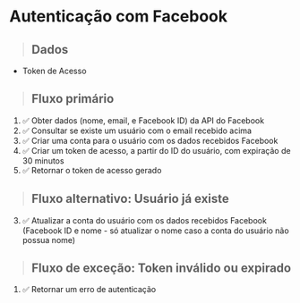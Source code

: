 # Autenticação com Facebook

> ## Dados

* Token de Acesso

> ## Fluxo primário

1. ✅ Obter dados (nome, email, e Facebook ID) da API do Facebook
2. ✅ Consultar se existe um usuário com o email recebido acima
3. ✅ Criar uma conta para o usuário com os dados recebidos Facebook
4. ✅ Criar um token de acesso, a partir do ID do usuário, com expiração de 30 minutos
5. ✅ Retornar o token de acesso gerado

> ## Fluxo alternativo: Usuário já existe

3. ✅ Atualizar a conta do usuário com os dados recebidos Facebook (Facebook ID e nome - só atualizar o nome caso a conta
   do usuário não possua nome)

> ## Fluxo de exceção: Token inválido ou expirado

1. ✅ Retornar um erro de autenticação

